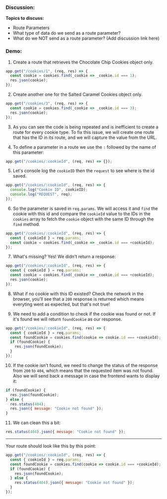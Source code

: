 ### Discussion:

**Topics to discuss:**

- Route Parameters
- What type of data do we send as a route parameter?
- What do we NOT send as a route parameter?
  (Add discussion link here)

### Demo:

1. Create a route that retrieves the Chocolate Chip Cookies object only.

```javascript
app.get("/cookies/1", (req, res) => {
  const cookie = cookies.find(_cookie => _cookie.id === 1);
  res.json(cookie);
});
```

2. Create another one for the Salted Caramel Cookies object only.

```javascript
app.get("/cookies/3", (req, res) => {
  const cookie = cookies.find(_cookie => _cookie.id === 3);
  res.json(cookie);
});
```

3. As you can see the code is being repeated and is inefficient to create a route for every cookie type. To fix this issue, we will create one route that has the ID in its route, and we will capture the value from the URL.

4. To define a parameter in a route we use the `:` followed by the name of this parameter:

```javascript
app.get("/cookies/:cookieId", (req, res) => {});
```

5. Let's console log the `cookieID` then the `request` to see where is the id saved.

```javascript
app.get("/cookies/:cookieId", (req, res) => {
  console.log("Cookie ID", cookieID);
  console.log("REQUEST", req);
});
```

6. So the parameter is saved in `req.params`. We will access it and `find` the cookie with this id and compare the `cookieId` value to the IDs in the `cookies` array to fetch the `cookie` object with the same ID through the `find` method.

```javascript
app.get("/cookies/:cookieId", (req, res) => {
  const { cookieId } = req.params;
  const cookie = cookies.find(_cookie => _cookie.id === +cookieId);
});
```

7. What's missing? Yes! We didn't return a response:

```javascript
app.get("/cookies/:cookieId", (req, res) => {
  const { cookieId } = req.params;
  const cookie = cookies.find(_cookie => _cookie.id === +cookieId);
  res.json(cookie);
});
```

8. What if no cookie with this ID existed? Check the network in the browser, you'll see that a `200` response is returned which means everyting went as expected, but that's not true!

9. We need to add a condition to check if the cookie was found or not. If it's found we will return `foundCookie` as our response.

```javascript
app.get("/cookies/:cookieId", (req, res) => {
  const { cookieId } = req.params;
  const foundCookie = cookies.find(cookie => cookie.id === +cookieId);
  if (foundCookie) {
    res.json(foundCookie);
  }
});
```

10. If the cookie isn't found, we need to change the status of the response from `200` to `404`, which means that the requested item was not found. Also we will send back a message in case the frontend wants to display it:

```javascript
if (foundCookie) {
  res.json(foundCookie);
} else {
  res.status(404);
  res.json({ message: "Cookie not found" });
}
```

11. We can clean this a bit:

```javascript
res.status(404).json({ message: "Cookie not found" });
```

---

Your route should look like this by this point:

```javascript
app.get("/cookies/:cookieId", (req, res) => {
  const { cookieId } = req.params;
  const foundCookie = cookies.find(cookie => cookie.id === +cookieId);
  if (foundCookie) {
    res.json(foundCookie);
  } else {
    res.status(404).json({ message: "Cookie not found" });
  }
});
```
